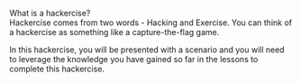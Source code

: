 What is a hackercise?   
Hackercise comes from two words - Hacking and Exercise. You can think of a hackercise as something like a capture-the-flag game.    

In this hackercise, you will be presented with a scenario and you will need to leverage the knowledge you have gained so far in the lessons to complete this hackercise.  
